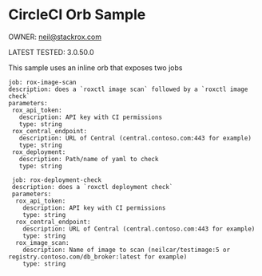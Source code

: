 ﻿# CircleCI Orb Sample 
 
 OWNER:  neil@stackrox.com
 
 LATEST TESTED: 3.0.50.0
 
 This sample uses an inline orb that exposes two jobs 
 
 ```
 job: rox-image-scan
 description: does a `roxctl image scan` followed by a `roxctl image check`
 parameters:
  rox_api_token:
    description: API key with CI permissions
    type: string
  rox_central_endpoint:
    description: URL of Central (central.contoso.com:443 for example)
    type: string
  rox_deployment:
    description: Path/name of yaml to check
    type: string
```
```
 job: rox-deployment-check
 description: does a `roxctl deployment check`
 parameters:
  rox_api_token:
    description: API key with CI permissions
    type: string
  rox_central_endpoint:
    description: URL of Central (central.contoso.com:443 for example)
    type: string
  rox_image_scan:
    description: Name of image to scan (neilcar/testimage:5 or registry.contoso.com/db_broker:latest for example)
    type: string
```    
  
